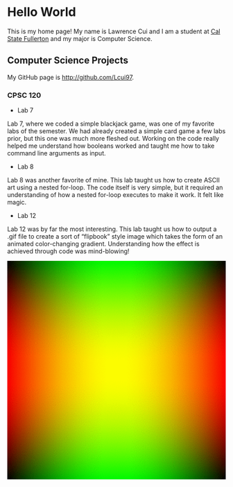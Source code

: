 # Hello World

This is my home page! My name is Lawrence Cui and I am a student at [Cal State Fullerton](http://www.fullerton.edu/) and my major is Computer Science.

## Computer Science Projects

My GitHub page is http://github.com/Lcui97.

### CPSC 120

* Lab 7

Lab 7, where we coded a simple blackjack game, was one of my favorite labs of the semester. We had already created a simple card game a few labs prior, but this one was much more fleshed out. Working on the code really helped me understand how booleans worked and taught me how to take command line arguments as input. 

* Lab 8

Lab 8 was another favorite of mine. This lab taught us how to create ASCII art using a nested for-loop. The code itself is very simple, but it required an understanding of how a nested for-loop executes to make it work. It felt like magic. 

* Lab 12

Lab 12 was by far the most interesting. This lab taught us how to output a .gif file to create a sort of “flipbook” style image which takes the form of an animated color-changing gradient. Understanding how the effect is achieved through code was mind-blowing!

![This the the gadient image produced in lab 10](images/diff.png)